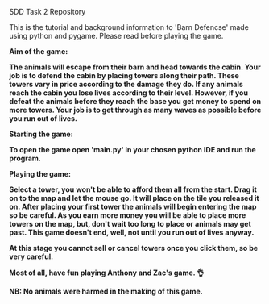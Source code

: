 SDD Task 2 Repository

This is the tutorial and background information to 'Barn Defencse' made using python and pygame. Please read before playing the game.

<b> Aim of the game: <b>

The animals will escape from their barn and head towards the cabin. 
Your job is to defend the cabin by placing towers along their path. 
These towers vary in price according to the damage they do. If any animals reach the cabin you lose lives according to their level.
However, if you defeat the animals before they reach the base you get money to spend on more towers. 
Your job is to get through as many waves as possible before you run out of lives.

Starting the game:

To open the game open 'main.py' in your chosen python IDE and run the program.

Playing the game:

Select a tower, you won't be able to afford them all from the start.
Drag it on to the map and let the mouse go. It will place on the tile you released it on.
After placing your first tower the animals will begin entering the map so be careful.
As you earn more money you will be able to place more towers on the map, but, don't wait too long to place or animals may get past.
This game doesn't end, well, not until you run out of lives anyway. 

At this stage you cannot sell or cancel towers once you click them, so be very careful.

Most of all, have fun playing Anthony and Zac's game. 👌

NB: No animals were harmed in the making of this game.
